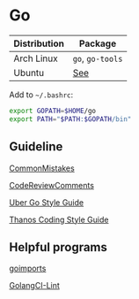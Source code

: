 # Go

| Distribution | Package                                         |
| ------------ | ----------------------------------------------- |
| Arch Linux   | `go`, `go-tools`                                |
| Ubuntu       | [See](https://github.com/golang/go/wiki/Ubuntu) |

Add to `~/.bashrc`:

```bash
export GOPATH=$HOME/go
export PATH="$PATH:$GOPATH/bin"
```

## Guideline

[CommonMistakes](https://github.com/golang/go/wiki/CommonMistakes)

[CodeReviewComments](https://github.com/golang/go/wiki/CodeReviewComments)

[Uber Go Style Guide](https://github.com/uber-go/guide/blob/master/style.md)

[Thanos Coding Style Guide](https://thanos.io/contributing/coding-style-guide.md/)

## Helpful programs

[goimports](https://pkg.go.dev/golang.org/x/tools/cmd/goimports?tab=doc)

[GolangCI-Lint](https://github.com/golangci/golangci-lint)
